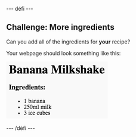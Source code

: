 \--- défi \---

## Challenge: More ingredients

Can you add all of the ingredients for **your** recipe?

Your webpage should look something like this:

![capture d'écran](images/recipe-more-ingredients.png)

\--- /défi \---